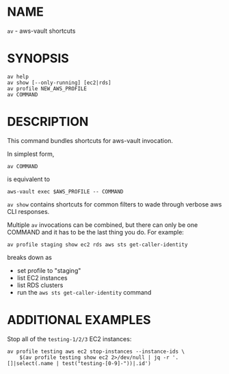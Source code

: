# NAME

`av` - aws-vault shortcuts

# SYNOPSIS

```shell
av help
av show [--only-running] [ec2|rds]
av profile NEW_AWS_PROFILE
av COMMAND
```

# DESCRIPTION

This command bundles shortcuts for aws-vault invocation.

In simplest form,

```shell
av COMMAND
```
is equivalent to
```shell
aws-vault exec $AWS_PROFILE -- COMMAND
```

`av show` contains shortcuts for common filters to wade through verbose aws CLI responses.

Multiple `av` invocations can be combined, but there can only be one COMMAND and it has to be the last thing you do. For example:

```shell
av profile staging show ec2 rds aws sts get-caller-identity
```
breaks down as
 - set profile to "staging"
 - list EC2 instances
 - list RDS clusters
 - run the `aws sts get-caller-identity` command

# ADDITIONAL EXAMPLES

Stop all of the `testing-1/2/3` EC2 instances:

```
av profile testing aws ec2 stop-instances --instance-ids \
    $(av profile testing show ec2 2>/dev/null | jq -r '.[]|select(.name | test("testing-[0-9]-"))|.id')
```
